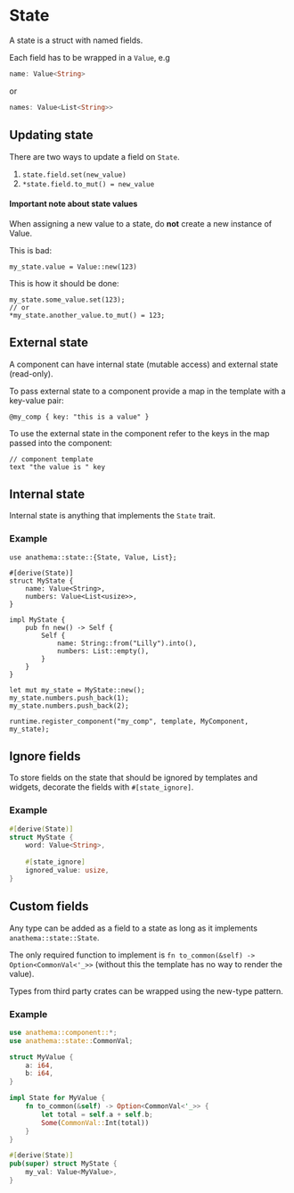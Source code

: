 # State

A state is a struct with named fields. 

Each field has to be wrapped in a `Value`, e.g 
```rust
name: Value<String>
``` 
or 
```rust
names: Value<List<String>>
```

## Updating state

There are two ways to update a field on `State`.

1. `state.field.set(new_value)`
2. `*state.field.to_mut() = new_value`
 
<div class="warning">
<h4>Important note about state values</h4>

When assigning a new value to a state, do <strong>not</strong> create a new instance of
Value<T>.

This is bad:

    my_state.value = Value::new(123)

This is how it should be done:

    my_state.some_value.set(123);
    // or
    *my_state.another_value.to_mut() = 123;

</div>

## External state

A component can have internal state (mutable access) and external state
(read-only).

To pass external state to a component provide a map in the template
with a key-value pair:

```
@my_comp { key: "this is a value" }
```

To use the external state in the component refer to the keys in the map passed into the
component:
```
// component template
text "the value is " key
```

## Internal state

Internal state is anything that implements the `State` trait.

### Example 

```rust,ignore
use anathema::state::{State, Value, List};

#[derive(State)]
struct MyState {
    name: Value<String>,
    numbers: Value<List<usize>>,
}

impl MyState {
    pub fn new() -> Self {
        Self {
            name: String::from("Lilly").into(),
            numbers: List::empty(),
        }
    }
}

let mut my_state = MyState::new();
my_state.numbers.push_back(1);
my_state.numbers.push_back(2);

runtime.register_component("my_comp", template, MyComponent, my_state);
```

## Ignore fields

To store fields on the state that should be ignored by templates and widgets,
decorate the fields with `#[state_ignore]`.

### Example

```rust
#[derive(State)]
struct MyState {
    word: Value<String>,
    
    #[state_ignore]
    ignored_value: usize,
}
```

## Custom fields

Any type can be added as a field to a state as long as it implements `anathema::state::State`.

The only required function to implement is `fn to_common(&self) -> Option<CommonVal<'_>>` 
(without this the template has no way to render the value).

Types from third party crates can be wrapped using the new-type pattern.

### Example

```rust
use anathema::component::*;
use anathema::state::CommonVal;

struct MyValue {
    a: i64,
    b: i64,
}

impl State for MyValue {
    fn to_common(&self) -> Option<CommonVal<'_>> {
        let total = self.a + self.b;
        Some(CommonVal::Int(total))
    }
}

#[derive(State)]
pub(super) struct MyState {
    my_val: Value<MyValue>,
}
```
